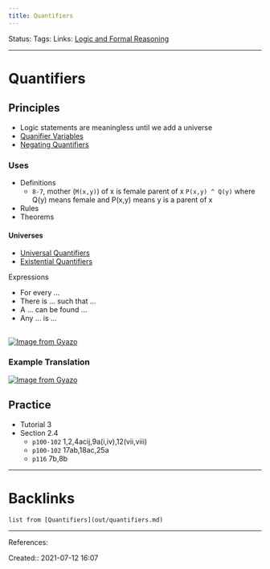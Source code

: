 ```yaml
---
title: Quantifiers
---
```

Status: 
Tags: 
Links: [Logic and Formal Reasoning](out/logic-and-formal-reasoning.md)
___
# Quantifiers
## Principles
- Logic statements are meaningless until we add a universe 
- [Quanifier Variables](out/quanifier-variables.md)
- [Negating Quantifiers](out/negating-quantifiers.md)
### Uses
- Definitions
	- `8-7`, mother (`M(x,y)`) of x is female parent of x `P(x,y) ^ Q(y)` where Q(y) means female and P(x,y) means y is a parent of x
- Rules
- Theorems
#### Universes
- [Universal Quantifiers](out/universal-quantifiers.md)
- [Existential Quantifiers](out/existential-quantifiers.md)

Expressions
- For every ...
- There is ... such that ...
- A ... can be found ...
- Any ... is ...
##
[![Image from Gyazo](https://i.gyazo.com/796308719fc322acf4cbd4ea2bb2a3ee.png)](https://gyazo.com/796308719fc322acf4cbd4ea2bb2a3ee)
### Example Translation
[![Image from Gyazo](https://i.gyazo.com/a39862cf5fccfb38200e7b0f94c033fa.png)](https://gyazo.com/a39862cf5fccfb38200e7b0f94c033fa)
## Practice
- Tutorial 3
- Section 2.4
	- `p100-102` 1,2,4acij,9a(i,iv),12(vii,viii) 
	- `p100-102` 17ab,18ac,25a
	- `p116` 7b,8b
___
# Backlinks
```dataview
list from [Quantifiers](out/quantifiers.md)
```
___
References: 

Created:: 2021-07-12 16:07
